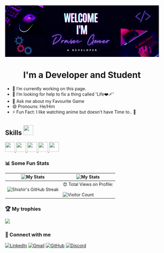 ![Header](./banner.png)

<h1 align="center">I'm a Developer and Student</h1>

- 🔭 I’m currently working on this page. 
- 🤔 I’m looking for help to fix a thing called 'Life❤️‍🩹' 
- 💬 Ask me about my Favourite Game 
- 😄 Pronouns: He/Him
- ⚡ Fun Fact: I like watching anime but doesn't have Time to.. 🤣

<h2> Skills <img src = "https://raw.githubusercontent.com/rahulbanerjee26/githubProfileReadmeGenerator/main/gifs/code.gif" width = 32px height=32px> </h2>
<a href= https://github.com/Drasec-Goner?tab=repositories&q=&type=&language=python&sort= > <img width ='32px' height='32px' src ='https://raw.githubusercontent.com/rahulbanerjee26/githubAboutMeGenerator/main/icons/python.svg'> </a>
<a href= https://github.com/Drasec-Goner?tab=repositories&q=&type=&language=java&sort= > <img width ='32px' height='32px' src ='https://raw.githubusercontent.com/rahulbanerjee26/githubAboutMeGenerator/main/icons/java.svg'> </a>
<a href= https://github.com/Drasec-Goner?tab=repositories&q=&type=&language=javascript&sort= > <img width ='32px' height='32px' src ='https://raw.githubusercontent.com/rahulbanerjee26/githubAboutMeGenerator/main/icons/javascript.svg'> </a>
<a href= https://github.com/Drasec-Goner?tab=repositories&q=&type=&language=html&sort= > <img width ='32px' height='32px' src ='https://raw.githubusercontent.com/rahulbanerjee26/githubAboutMeGenerator/main/icons/html.svg'> </a>
<a href= https://github.com/Drasec-Goner?tab=repositories&q=&type=&language=css&sort= > <img width ='32px' height='32px' src ='https://raw.githubusercontent.com/rahulbanerjee26/githubAboutMeGenerator/main/icons/css.svg'> </a>

### 📊 Some Fun Stats

| ![My Stats](https://github-readme-stats.vercel.app/api?username=Drasec-Goner&theme=midnight-purple)                        | ![My Stats](https://github-readme-stats.vercel.app/api/top-langs/?username=Drasec-Goner&theme=midnight-purple) |
| ---------------------------------------------------------------------------------------------------------------------------- | ---------------------------------------------------------------------------------------------------------------- |
| ![Shishir's GitHub Streak](https://github-readme-streak-stats.herokuapp.com/?user=Drasec-Goner&theme=vision-friendly-dark) | 😍 Total Views on Profile:<br><br> ![Visitor Count](https://profile-counter.glitch.me/Drasec-Goner/count.svg)  |

### 🏆 My trophies

<img height="180" src="https://github-profile-trophy.vercel.app/?username=Drasec-Goner&column=8&theme=algolia&no-frame=true"/>

### 🤝 Connect with me
[![LinkedIn](https://img.shields.io/badge/LinkedIn-0077B5?style=for-the-badge&logo=linkedin&logoColor=white)]([https://www.linkedin.com/in/soumya0416/])
[![Gmail](https://img.shields.io/badge/Gmail-D14836?style=for-the-badge&logo=gmail&logoColor=white)](mailto:drasec.04.github@gmail.com])
[![GitHub](https://img.shields.io/badge/GitHub-100000?style=for-the-badge&logo=github&logoColor=white)](https://github.com/Drasec-Goner)
[![Discord](https://img.shields.io/badge/Discord-7289DA?style=for-the-badge&logo=discord&logoColor=white)](https://discordapp.com/users/664864686474526729)

